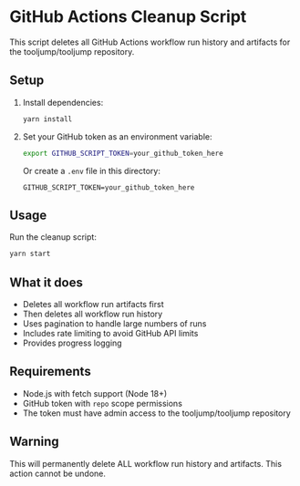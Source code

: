 # GitHub Actions Cleanup Script

This script deletes all GitHub Actions workflow run history and artifacts for the tooljump/tooljump repository.

## Setup

1. Install dependencies:
   ```bash
   yarn install
   ```

2. Set your GitHub token as an environment variable:
   ```bash
   export GITHUB_SCRIPT_TOKEN=your_github_token_here
   ```

   Or create a `.env` file in this directory:
   ```
   GITHUB_SCRIPT_TOKEN=your_github_token_here
   ```

## Usage

Run the cleanup script:
```bash
yarn start
```

## What it does

- Deletes all workflow run artifacts first
- Then deletes all workflow run history
- Uses pagination to handle large numbers of runs
- Includes rate limiting to avoid GitHub API limits
- Provides progress logging

## Requirements

- Node.js with fetch support (Node 18+)
- GitHub token with `repo` scope permissions
- The token must have admin access to the tooljump/tooljump repository

## Warning

This will permanently delete ALL workflow run history and artifacts. This action cannot be undone.
